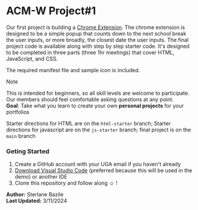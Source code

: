 # ACM-W Project#1

Our first project is building a [Chrome Extension](https://developer.chrome.com/docs/extensions). The chrome extension is designed to be a simple popup that counts down to the next school break the user inputs, or more broadly, the closest date the user inputs. The final project code is available along with step by step starter code. It's designed to be completed in three parts (three 1hr meetings) that cover HTML, JavaScript, and CSS.

The required manifest file and sample icon is included.

>[!NOTE]
> This is intended for beginners, so all skill levels are welcome to participate. Our members should feel comfortable asking questions at any point.  
> **Goal**: Take what you learn to create your own **personal projects** for your portfolios  

Starter directions for HTML are on the `html-starter` branch; Starter directions for javascript are on the `js-starter` branch; final project is on the `main` branch

### Geting Started
1. Create a GitHub account with your UGA email if you haven't already
2. [Download Visual Studio Code](https://code.visualstudio.com/download) (preferred because this will be used in the demo) or another IDE
3. Clone this repository and follow along :relaxed:	!


**Author:** Sterlane Bazile  
**Last Updated:** 3/11/2024 

